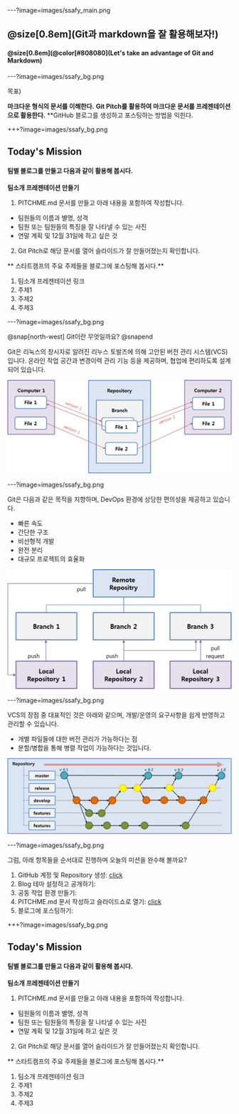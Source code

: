 ---?image=images/ssafy_main.png

## @size[0.8em](Git과 markdown을 잘 활용해보자!)

#### @size[0.8em](@color[#808080](Let's take an advantage of Git and Markdown)

---?image=images/ssafy_bg.png

목표)

**마크다운 형식의 문서를 이해한다.**
**Git Pitch를 활용하여 마크다운 문서를 프레젠테이션으로 활용한다.**
**GitHub 블로그를 생성하고 포스팅하는 방법을 익힌다.

+++?image=images/ssafy_bg.png

## Today's Mission

#### 팀별 블로그를 만들고 다음과 같이 활용해 봅시다.

**팀소개 프레젠테이션 만들기**
 1. PITCHME.md 문서를 만들고 아래 내용을 포함하여 작성합니다.
  - 팀원들의 이름과 별명, 성격
  - 팀원 또는 팀원들의 특징을 잘 나타낼 수 있는 사진
  - 연말 계획 및 12월 31일에 하고 싶은 것
 2. Git Pitch로 해당 문서를 열어 슬라이드가 잘 만들어졌는지 확인합니다.

** 스타트캠프의 주요 주제들을 블로그에 포스팅해 봅시다.**
 1. 팀소개 프레젠테이션 링크
 2. 주제1
 3. 주제2
 4. 주제3

---?image=images/ssafy_bg.png

@snap[north-west]
Git이란 무엇일까요?
@snapend

Git은 리눅스의 창시자로 알려진 리누스 토발즈에 의해 고안된 버전 관리 시스템(VCS)입니다.
온라인 작업 공간과 변경이력 관리 기능 등을 제공하며, 협업에 편리하도록 설계되어 있습니다.

![What is Git](images/what_is_git.png)

---?image=images/ssafy_bg.png

Git은 다음과 같은 목적을 지향하며, DevOps 환경에 상당한 편의성을 제공하고 있습니다.
  - 빠른 속도
  - 간단한 구조
  - 비선형적 개발
  - 완전 분리
  - 대규모 프로젝트의 효율화
  
![Purpose of Git](images/purpose_of_git.png)
 
---?image=images/ssafy_bg.png

VCS의 장점 중 대표적인 것은 아래와 같으며, 개발/운영의 요구사항을 쉽게 반영하고 관리할 수 있습니다.
 - 개별 파일들에 대한 버전 관리가 가능하다는 점
 - 분할/병합을 통해 병렬 작업이 가능하다는 것입니다.
 
![Pros of VCS](images/pros_of_vcs.png)
 
---?image=images/ssafy_bg.png

그럼, 아래 항목들을 순서대로 진행하며 오늘의 미션을 완수해 볼까요?

1. GitHub 계정 및 Repository 생성: [click](https://nugunacoding.github.io/Join-GitHub)
2. Blog 테마 설정하고 공개하기: 
3. 공동 작업 환경 만들기:
4. PITCHME.md 문서 작성하고 슬라이드쇼로 열기: [click](https://nugunacoding.github.io/Slideshow-with-GitPitch)
5. 블로그에 포스팅하기:

+++?image=images/ssafy_bg.png

## Today's Mission

#### 팀별 블로그를 만들고 다음과 같이 활용해 봅시다.

**팀소개 프레젠테이션 만들기**
 1. PITCHME.md 문서를 만들고 아래 내용을 포함하여 작성합니다.
  - 팀원들의 이름과 별명, 성격
  - 팀원 또는 팀원들의 특징을 잘 나타낼 수 있는 사진
  - 연말 계획 및 12월 31일에 하고 싶은 것
 2. Git Pitch로 해당 문서를 열어 슬라이드가 잘 만들어졌는지 확인합니다.

** 스타트캠프의 주요 주제들을 블로그에 포스팅해 봅시다.**
 1. 팀소개 프레젠테이션 링크
 2. 주제1
 3. 주제2
 4. 주제3

